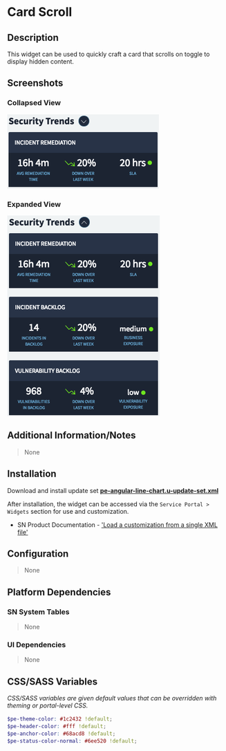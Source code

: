 # Card Scroll

## Description

This widget can be used to quickly craft a card that scrolls on toggle to display hidden content.

## Screenshots

### Collapsed View

![Card Scroll Collapsed](images/pe-card-scroll-1.png)

### Expanded View

![Card Scroll Expanded](images/pe-card-scroll-2.png)

## Additional Information/Notes

> None

## Installation

Download and install update set **[pe-angular-line-chart.u-update-set.xml](https://github.com/platform-experience/serviceportal-widget-library/blob/master/src/pe-card-scroll/pe-card-scroll.u-update-set.xml)**

After installation, the widget can be accessed via the `Service Portal > Widgets` section for use and customization.

* SN Product Documentation - ['Load a customization from a single XML file'](https://docs.servicenow.com/bundle/kingston-application-development/page/build/system-update-sets/task/t_SaveAnUpdateSetAsAnXMLFile.html)

## Configuration

> None

## Platform Dependencies

### SN System Tables

> None

### UI Dependencies

> None

## CSS/SASS Variables

_CSS/SASS variables are given default values that can be overridden with theming or portal-level CSS._

```scss
$pe-theme-color: #1c2432 !default;
$pe-header-color: #fff !default;
$pe-anchor-color: #68acd8 !default;
$pe-status-color-normal: #6ee520 !default;
```